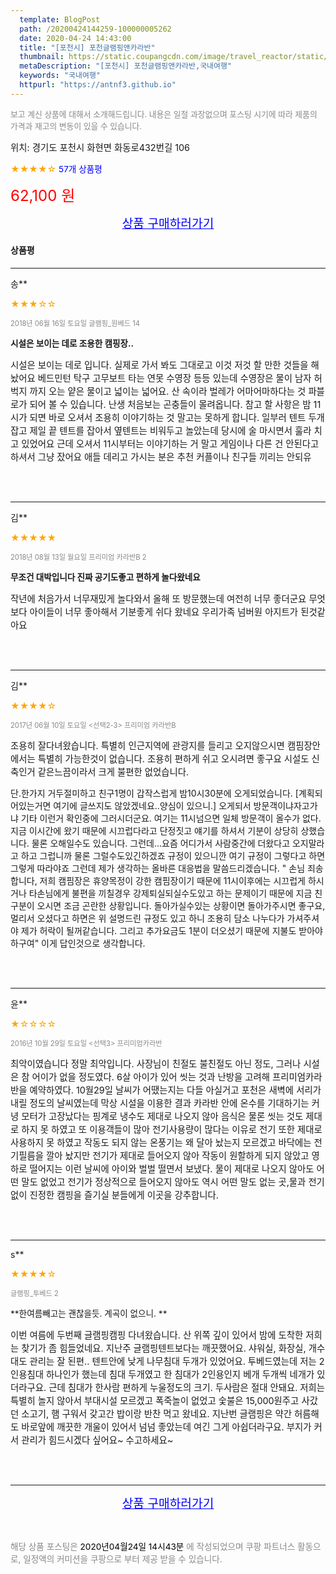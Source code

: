 ```yaml
---
  template: BlogPost
  path: /20200424144259-100000005262
  date: 2020-04-24 14:43:00
  title: "[포천시] 포천글램핑앤카라반"
  thumbnail: https://static.coupangcdn.com/image/travel_reactor/static/booking/image/pension/ddnayo/d998c16c-9312-420b-953e-3708299b7ffc.jpg
  metaDescription: "[포천시] 포천글램핑앤카라반,국내여행"
  keywords: "국내여행"
  httpurl: "https://antnf3.github.io"
---
```

  
<span style="color: #888;font-size:0.8rem">보고 계신 상품에 대해서 소개해드립니다.
내용은 일절 과장없으며 포스팅 시기에 따라 제품의 가격과 재고의 변동이 있을 수 있습니다.</span>
  
<span style="font-size: 0.9rem;">위치: 경기도 포천시 화현면 화동로432번길 106</span>
  
<span style="color: orange;">★★★★☆</span> <span style="color: blue;font-size: 0.85rem;">57개 상품평</span>
  
<span style="color: red;font-size: 1.5rem;">62,100 원</span>
  






<p align="center"><a href="http://me2.do/FpV6H3oS" style="font-size: 1.2rem; color: blue;">상품 구매하러가기</a></p>

#### 상품평
  
---
  
송**
    
<span style="color: orange;">★★★☆☆</span>
    
<span style="color: #888;font-size:0.7rem">2018년 06월 16일 토요일 글램핑_원베드 14</span>
    
<span style="font-size:0.85rem">**시설은 보이는 데로 조용한 캠핑장..**</span>
    
<span style="font-size: 0.9rem;">시설은 보이는 데로 입니다.
실제로 가서 봐도 그대로고 이것 저것 할 만한 것들을 해놨어요 베드민턴 탁구 고무보트 타는 연못 수영장 등등 있는데 수영장은 물이 남자 허벅지 까지 오는 얕은 물이고 넓이는 넓어요.
산 속이라 벌레가 어마어마하다는 것 파블로가 되어 볼 수 있습니다.
난생 처음보는 곤충들이 몰려옵니다.
참고 할 사항은 밤 11시가 되면 바로 오셔서 조용히 이야기하는 것 말고는 못하게 합니다.
일부러 텐트 두개 잡고 제일 끝 텐트를 잡아서 옆텐트는 비워두고 놀았는데 당시에 술 마시면서 훌라 치고 있었어요
근데 오셔서 11시부터는 이야기하는 거 말고 게임이나 다른 건 안된다고 하셔서 그냥 잤어요
애들 데리고 가시는 분은 추천 커플이나 친구들 끼리는 안되유</span>
    
<br>
<br>

---
  
김**
    
<span style="color: orange;">★★★★★</span>
    
<span style="color: #888;font-size:0.7rem">2018년 08월 13일 월요일 프리미엄 카라반B 2</span>
    
<span style="font-size:0.85rem">**무조건 대박입니다 진짜 공기도좋고 편하게 놀다왔네요**</span>
    
<span style="font-size: 0.9rem;">작년에 처음가서 너무재밌게 놀다와서 올해 또 방문했는데 여전히 너무 좋더군요 무엇보다 아이들이 너무 좋아해서 기분좋게 쉬다 왔네요 우리가족 넘버원 아지트가 된것같아요</span>
    
<br>
<br>

---
  
김**
    
<span style="color: orange;">★★★★☆</span>
    
<span style="color: #888;font-size:0.7rem">2017년 06월 10일 토요일 <선택2-3> 프리미엄 카라반B</span>
    

    
<span style="font-size: 0.9rem;">조용히 잘다녀왔습니다. 특별히 인근지역에 관광지를 들리고 오지않으시면 캠핌장안에서는 특별히 가능한것이 없습니다. 조용히 편하게 쉬고 오시려면 좋구요 시설도 신축인거 같은느끔이라서 크게 불편한 없었습니다.

단.한가지 거두절미하고 친구1명이 갑작스럽게 밤10시30분에 오게되었습니다.
[계획되어있는거면 여기에 글쓰지도 않았겠네요..양심이 있으니.]
오게되서 방문객이냐자고가냐 기타 이런거 확인중에 그러시더군요. 여기는 11시넘으면 일체 방문객이 올수가 없다. 지금 이시간에 왔기 때문에 시끄럽다라고 단정짓고 얘기를 하셔서 기분이 상당히 상했습니다. 물론 오해일수도 있습니다. 그런데...요즘 어디가서 사람중간에 더왔다고 오지말라고 하고 그럽니까 물론 그럴수도있긴하겠죠 규정이 있으니깐 여기 규정이 그렇다고 하면 그렇게 따라야죠 그런데 제가 생각하는 올바른 대응법을 말씀드리겠습니다.
" 손님 죄송합니다, 저희 캠핌장은 휴양목정이 강한 캠핌장이기 때문에 11시이후에는 시끄럽게 하시거나 타손님에게 불편을 끼칠경우 강제퇴실되실수도있고 하는 문제이기 때문에 지금 친구분이 오시면 조금 곤란한 상황입니다. 돌아가실수있는 상황이면 돌아가주시면 좋구요, 멀리서 오셨다고 하면은 위 설명드린 규정도 있고 하니 조용히 담소 나누다가 가셔주셔야 제가 허락이 될꺼같습니다. 그리고 추가요금도 1분이 더오셨기 때문에 지불도 받아야하구여" 이게 답인것으로 
생각합니다.</span>
    
<br>
<br>

---
  
윤**
    
<span style="color: orange;">★☆☆☆☆</span>
    
<span style="color: #888;font-size:0.7rem">2016년 10월 29일 토요일 <선택3> 프리미엄카라반</span>
    

    
<span style="font-size: 0.9rem;">최악이였습니다 정말 최악입니다.
사장님이 친절도 불친절도 아닌 정도, 그러나 시설은 참 어이가 없을 정도였다. 6살 아이가 있어 씻는 것과 난방을 고려해 프리미엄카라반을 예약하였다.
10월29일 날씨가 어땠는지는 다들 아실거고 포천은 새벽에 서리가 내릴 정도의 날씨였는데 막상 시설을 이용한 결과 카라반 안에 온수를 기대하기는 커녕 모터가 고장났다는 핑계로 냉수도 제대로 나오지 않아 음식은 물론 씻는 것도 제대로 하지 못 하였고 또 이용객들이 많아 전기사용량이 많다는 이유로 전기 또한 제대로 사용하지 못 하였고 작동도 되지 않는 온풍기는 왜 달아 놨는지 모르겠고 바닥에는 전기필름을 깔아 놨지만 전기가 제대로 들어오지 않아 작동이 원할하게 되지 않았고 영하로 떨어지는 이런 날씨에 아이와 벌벌 떨면서 보냈다. 물이 제대로 나오지 않아도 어떤 말도 없었고 전기가 정상적으로 들어오지 않아도 역시 어떤 말도 없는 곳,물과 전기 없이 진정한 캠핑을 즐기실 분들에게 이곳을 강추합니다.</span>
    
<br>
<br>

---
  
s**
    
<span style="color: orange;">★★★★☆</span>
    
<span style="color: #888;font-size:0.7rem">글램핑_투베드 2</span>
    
<span style="font-size:0.85rem">**한여름빼고는 괜찮을듯. 계곡이 없으니. **</span>
    
<span style="font-size: 0.9rem;">이번 여름에 두번째 글램핑캠핑 다녀왔습니다.
산 위쪽 깊이 있어서 밤에 도착한 저희는 찾기가 좀 힘들었네요.
지난주 글램핑텐트보다는 깨끗했어요.
샤워실, 화장실, 개수대도 관리는 잘 된편..
텐트안에 낮게 나무침대 두개가 있었어요.
투베드였는데  저는 2인용침대 하나인가 했는데 침대 두개였고 한 침대가 2인용인지 베개  두개씩 네개가 있더라구요.
근데 침대가 한사람 편하게 누울정도의 크기. 두사람은 절대 안돼요.
저희는 특별히 놀지 않아서 부대시설 모르겠고 폭죽놀이 없었고 숯불은 15,000원주고 사갔던 소고기, 햄 구워서 갖고간 밥이랑 반찬 먹고 왔네요.
지난번 글램핑은 약간 허름해도 바로앞에 깨끗한 개울이 있어서 넘넘 좋았는데 여긴 그게 아쉽더라구요.
부지가 커서 관리가 힘드시겠다 싶어요~
수고하세요~</span>
    
<br>
<br>


  
---
  
<p align="center"><a href="http://me2.do/FpV6H3oS" style="font-size: 1.2rem; color: blue;">상품 구매하러가기</a></p>
  
<br>
  
<span style="font-size: 0.85rem; color: #888;">해당 상품 포스팅은 <span style="color: #000;"> 2020년04월24일 14시43분 </span> 에 작성되었으며 쿠팡 파트너스 활동으로, 일정액의 커미션을 쿠팡으로 부터 제공 받을 수 있습니다.</span>